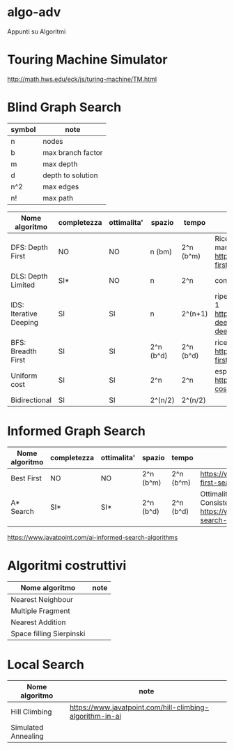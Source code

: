 # algo-adv
Appunti su Algoritmi 

# Touring Machine Simulator
http://math.hws.edu/eck/js/turing-machine/TM.html

# Blind Graph Search

| symbol | note | 
|-|-| 
| n | nodes |
| b | max branch factor |
| m | max depth |
| d | depth to solution |
| n^2 | max edges |
| n! | max path |

| Nome algoritmo | completezza | ottimalita' | spazio | tempo | note |
|-|-|-|-|-|-|
| DFS: Depth First | NO | NO | n (bm) | 2^n (b^m) | Ricerca in profondita', Frontiera mantenuta come LIFO  https://www.geeksforgeeks.org/depth-first-search-or-dfs-for-a-graph |
| DLS: Depth Limited | SI* |NO | n | 2^n | completo se goal prima del limite |
| IDS: Iterative Deeping | SI | SI | n | 2^(n+1) | ripeto n volte DLS aumentando il limite di 1  https://www.geeksforgeeks.org/iterative-deepening-searchids-iterative-deepening-depth-first-searchiddfs | 
| BFS: Breadth First | SI | SI | 2^n (b^d) | 2^n (b^d) | ricerca in ampiezza  https://www.geeksforgeeks.org/breadth-first-search-or-bfs-for-a-graph |
| Uniform cost  | SI |	SI | 2^n |	2^n | esponenziale https://www.geeksforgeeks.org/uniform-cost-search-dijkstra-for-large-graphs | 
| Bidirectional | SI | SI | 2^(n/2)	| 2^(n/2) | | 

# Informed Graph Search 

| Nome algoritmo | completezza | ottimalita' | spazio | tempo | note |
|-|-|-|-|-|-|
| Best First | NO | NO | 2^n (b^m) | 2^n (b^m) |  https://www.geeksforgeeks.org/best-first-search-informed-search |
| A* Search | SI* | SI* | 2^n (b^d) | 2^n (b^d) | Ottimalita' se euristica Ammissibile e Consistente https://www.geeksforgeeks.org/a-search-algorithm/ |

https://www.javatpoint.com/ai-informed-search-algorithms

# Algoritmi costruttivi
| Nome algoritmo | note |
|-|-|
| Nearest Neighbour |  |
| Multiple Fragment |  |
| Nearest Addition |  |
| Space filling Sierpinski |  |

# Local Search
| Nome algoritmo | note |
|-|-|
| Hill Climbing | https://www.javatpoint.com/hill-climbing-algorithm-in-ai |
| Simulated Annealing |  |
